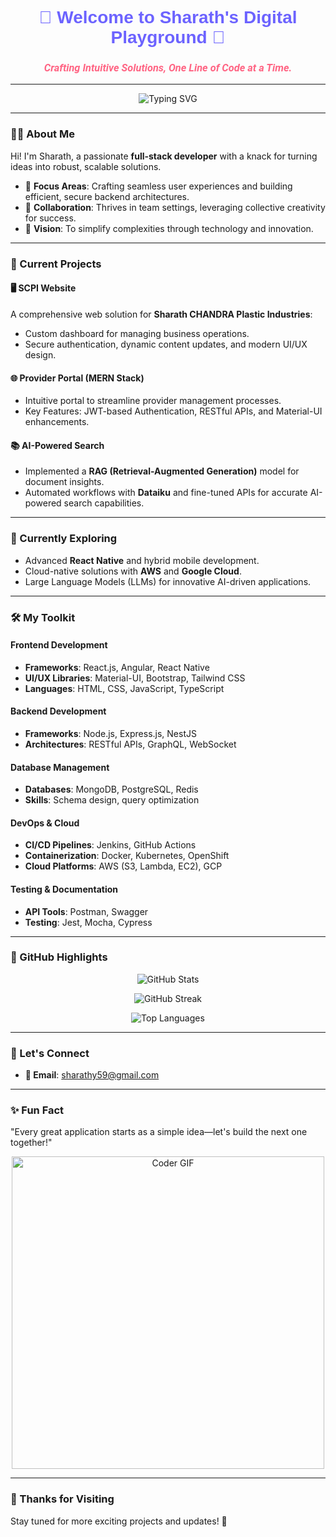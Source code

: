 <h1 align="center" style="font-family: 'Poppins', sans-serif; color: #6C63FF;">🌟 Welcome to Sharath's Digital Playground 🌟</h1>
<h3 align="center" style="font-family: 'Roboto', sans-serif; font-style: italic; color: #FF6584;">Crafting Intuitive Solutions, One Line of Code at a Time.</h3>

---

<p align="center">
  <img src="https://readme-typing-svg.herokuapp.com?font=Poppins&size=22&duration=4000&pause=500&color=6C63FF&center=true&vCenter=true&width=600&lines=Hi%2C+I'm+Sharath+%F0%9F%91%8B;Software+Engineer+%7C+Problem+Solver+%7C+Tech+Explorer;Building+Efficient+%26+Scalable+Applications;Open+to+Collaboration+%7C+Let's+Connect!" alt="Typing SVG">
</p>

---

### 👨‍💻 About Me  

Hi! I'm Sharath, a passionate **full-stack developer** with a knack for turning ideas into robust, scalable solutions.  
- 🧩 **Focus Areas**: Crafting seamless user experiences and building efficient, secure backend architectures.  
- 💬 **Collaboration**: Thrives in team settings, leveraging collective creativity for success.  
- 🎯 **Vision**: To simplify complexities through technology and innovation.  

---

### 🚀 Current Projects  

#### 🖥️ **SCPI Website**  
A comprehensive web solution for **Sharath CHANDRA Plastic Industries**:  
- Custom dashboard for managing business operations.  
- Secure authentication, dynamic content updates, and modern UI/UX design.  

#### 🌐 **Provider Portal (MERN Stack)**  
- Intuitive portal to streamline provider management processes.  
- Key Features: JWT-based Authentication, RESTful APIs, and Material-UI enhancements.  

#### 📚 **AI-Powered Search**  
- Implemented a **RAG (Retrieval-Augmented Generation)** model for document insights.  
- Automated workflows with **Dataiku** and fine-tuned APIs for accurate AI-powered search capabilities.  

---

### 🌱 Currently Exploring  

- Advanced **React Native** and hybrid mobile development.  
- Cloud-native solutions with **AWS** and **Google Cloud**.  
- Large Language Models (LLMs) for innovative AI-driven applications.  

---

### 🛠️ My Toolkit  

#### **Frontend Development**  
- **Frameworks**: React.js, Angular, React Native  
- **UI/UX Libraries**: Material-UI, Bootstrap, Tailwind CSS  
- **Languages**: HTML, CSS, JavaScript, TypeScript  

#### **Backend Development**  
- **Frameworks**: Node.js, Express.js, NestJS  
- **Architectures**: RESTful APIs, GraphQL, WebSocket  

#### **Database Management**  
- **Databases**: MongoDB, PostgreSQL, Redis  
- **Skills**: Schema design, query optimization  

#### **DevOps & Cloud**  
- **CI/CD Pipelines**: Jenkins, GitHub Actions  
- **Containerization**: Docker, Kubernetes, OpenShift  
- **Cloud Platforms**: AWS (S3, Lambda, EC2), GCP  

#### **Testing & Documentation**  
- **API Tools**: Postman, Swagger  
- **Testing**: Jest, Mocha, Cypress  

---

### 🎨 GitHub Highlights  

<p align="center">
  <img src="https://github-readme-stats.vercel.app/api?username=sharath559&show_icons=true&theme=radical" alt="GitHub Stats" />
</p>

<p align="center">
  <img src="https://github-readme-streak-stats.herokuapp.com?user=sharath559&theme=radical" alt="GitHub Streak" />
</p>

<p align="center">
  <img src="https://github-readme-stats.vercel.app/api/top-langs/?username=sharath559&layout=compact&theme=radical" alt="Top Languages" />
</p>

---

### 💬 Let's Connect  

- **📧 Email**: [sharathy59@gmail.com](mailto:sharathy59@gmail.com)  

---

### ✨ Fun Fact  

"Every great application starts as a simple idea—let's build the next one together!"  

<p align="center">
  <img src="https://github.com/abhisheknaiidu/abhisheknaiidu/raw/master/code.gif" alt="Coder GIF" width="500">
</p>

---

### 🎉 Thanks for Visiting  

Stay tuned for more exciting projects and updates! 🚀  
<link href="https://fonts.googleapis.com/css2?family=Poppins:wght@400;600&family=Roboto:wght@400;500;700&display=swap" rel="stylesheet">
